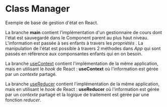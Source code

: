 # Class Manager

Exemple de base de gestion d'état en React.

La branche **main** contient l'implémentation d'un gestionnaire de cours dont l'état est sauvegardé dans le Component parent au plus haut niveau. L'information est passée à ses enfants à travers les _propriétés_ . La manipulation de l'état est possible à travers 2 méthodes dans _App_ qui sont passés en référence aux componsantes enfants qui en on besoin.

La branche [useContext](https://github.com/LOG2440/react_classManager/tree/use_state) contient l'implémentation de la même application, mais en utilisant le _hook_ de React : **useContext** où l'information est gérée par un _contexte_ partagé. 

La branche [useReducer](https://github.com/LOG2440/react_classManager/tree/useReducer) contient l'implémentation de la même application, mais en utilisant le _hook_ de React : **useReducer** où l'information est gérée par un _contexte_ partagé et la logique de traitement est gérée par une fonction _reducer_. 
